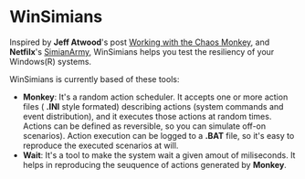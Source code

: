 # WinSimians

Inspired by **Jeff Atwood**'s post [Working with the Chaos Monkey](https://blog.codinghorror.com/working-with-the-chaos-monkey/), and **Netfilx**'s [SimianArmy](https://github.com/Netfilx/SimianArmy), WinSimians helps you test the resiliency of your Windows(R) systems.

WinSimians is currently based of these tools:

- **Monkey**: It's a random action scheduler. It accepts one or more action files ( **.INI** style formated) describing actions (system commands and event distribution), and it executes those actions at random times. Actions can be defined as reversible, so you can simulate off-on scenarios). Action execution can be logged to a **.BAT** file, so it's easy to reproduce the executed scenarios at will.
- **Wait**: It's a tool to make the system wait a given amout of miliseconds. It helps in reproducing the seuquence of actions generated by **Monkey**.
